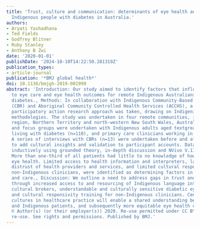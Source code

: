 ```yaml
---
title: 'Trust, culture and communication: determinants of eye health and care among
  Indigenous people with diabetes in Australia.'
authors:
- Aryati Yashadhana
- Ted Fields
- Godfrey Blitner
- Ruby Stanley
- Anthony B Zwi
date: '2020-01-01'
publishDate: '2024-10-10T14:22:50.281319Z'
publication_types:
- article-journal
publication: '*BMJ global health*'
doi: 10.1136/bmjgh-2019-001999
abstract: 'Introduction: Our study aimed to identify factors that influence access
  to eye care and eye health outcomes for remote Indigenous Australians living with
  diabetes., Methods: In collaboration with Indigenous Community-Based Researchers
  (CBR) and Aboriginal Community Controlled Health Services (ACCHS), a qualitative,
  participatory action research approach was taken, drawing on Indigenist and decolonising
  methodologies. The study was undertaken in four remote communities, in the Katherine
  region, Northern Territory and north-western New South Wales, Australia. Interviews
  and focus groups were undertaken with Indigenous adults aged textgreater=40 years
  living with diabetes (n=110), and primary care clinicians working in ACCHSs (n=37).
  A series of interviews with CBRs (n=13) were undertaken before and after data collection
  to add cultural insights and validation to participant accounts. Data were analysed
  inductively using grounded theory, in-depth discussion and NVivo V.11., Results:
  More than one-third of all patients had little to no knowledge of how diabetes affects
  eye health. Limited access to health information and interpreters, language barriers,
  distrust of health providers and services, and limited cultural responsivity among
  non-Indigenous clinicians, were identified as determining factors in eye health
  and care., Discussion: We outline a need to address gaps in trust and communication,
  through increased access to and resourcing of Indigenous language interpreters and
  cultural brokers, understandable and culturally sensitive diabetic eye health information
  and cultural responsivity training for non-Indigenous clinicians. Centring Indigenous
  cultures in healthcare practice will enable a shared understanding between clinicians
  and Indigenous patients, and subsequently more equitable eye health outcomes. Copyright
  © Author(s) (or their employer(s)) 2020. Re-use permitted under CC BY-NC. No commercial
  re-use. See rights and permissions. Published by BMJ.'
---
```

